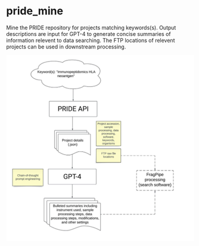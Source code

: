 # pride_mine

Mine the PRIDE repository for projects matching keywords(s). Output descriptions are input for GPT-4 to generate concise summaries of information relevent to data searching.
The FTP locations of relevent projects can be used in downstream processing.

![Model](Flowchart.jpg)
